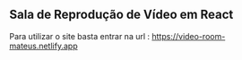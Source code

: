 ## Sala de Reprodução de Vídeo em React


Para utilizar o site basta entrar na url : https://video-room-mateus.netlify.app
